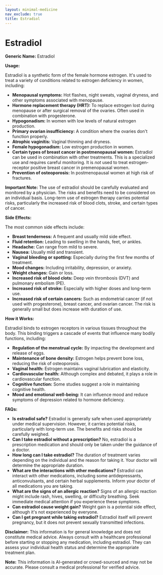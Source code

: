 ```yaml
---
layout: minimal-medicine
nav_exclude: true
title: Estradiol
---
```


# Estradiol

**Generic Name:** Estradiol

**Usage:**

Estradiol is a synthetic form of the female hormone estrogen.  It's used to treat a variety of conditions related to estrogen deficiency in women, including:

* **Menopausal symptoms:**  Hot flashes, night sweats, vaginal dryness, and other symptoms associated with menopause.
* **Hormone replacement therapy (HRT):**  To replace estrogen lost during menopause or after surgical removal of the ovaries.  Often used in combination with progesterone.
* **Hypogonadism:**  In women with low levels of natural estrogen production.
* **Primary ovarian insufficiency:**  A condition where the ovaries don't function properly.
* **Atrophic vaginitis:**  Vaginal thinning and dryness.
* **Female hypogonadism:** Low estrogen production in women.
* **Certain types of breast cancer in postmenopausal women:**  Estradiol can be used in combination with other treatments.  This is a specialized use and requires careful monitoring.  It is *not* used to treat estrogen-receptor positive breast cancer in premenopausal women.
* **Prevention of osteoporosis:** In postmenopausal women at high risk of fractures.


**Important Note:**  The use of estradiol should be carefully evaluated and monitored by a physician.  The risks and benefits need to be considered on an individual basis.  Long-term use of estrogen therapy carries potential risks, particularly the increased risk of blood clots, stroke, and certain types of cancer.


**Side Effects:**

The most common side effects include:

* **Breast tenderness:** A frequent and usually mild side effect.
* **Fluid retention:** Leading to swelling in the hands, feet, or ankles.
* **Headache:** Can range from mild to severe.
* **Nausea:**  Usually mild and transient.
* **Vaginal bleeding or spotting:**  Especially during the first few months of treatment.
* **Mood changes:** Including irritability, depression, or anxiety.
* **Weight changes:** Gain or loss.
* **Increased risk of blood clots:** Deep vein thrombosis (DVT) and pulmonary embolism (PE).
* **Increased risk of stroke:** Especially with higher doses and long-term use.
* **Increased risk of certain cancers:**  Such as endometrial cancer (if not used with progesterone), breast cancer, and ovarian cancer.  The risk is generally small but does increase with duration of use.


**How it Works:**

Estradiol binds to estrogen receptors in various tissues throughout the body.  This binding triggers a cascade of events that influence many bodily functions, including:

* **Regulation of the menstrual cycle:** By impacting the development and release of eggs.
* **Maintenance of bone density:**  Estrogen helps prevent bone loss, reducing the risk of osteoporosis.
* **Vaginal health:**  Estrogen maintains vaginal lubrication and elasticity.
* **Cardiovascular health:** Although complex and debated, it plays a role in cardiovascular function.
* **Cognitive function:**  Some studies suggest a role in maintaining cognitive health.
* **Mood and emotional well-being:**  It can influence mood and reduce symptoms of depression related to hormone deficiency.

**FAQs:**

* **Is estradiol safe?**  Estradiol is generally safe when used appropriately under medical supervision.  However, it carries potential risks, particularly with long-term use.  The benefits and risks should be carefully weighed.
* **Can I take estradiol without a prescription?** No, estradiol is a prescription medication and should only be taken under the guidance of a doctor.
* **How long can I take estradiol?** The duration of treatment varies depending on the individual and the reason for taking it.  Your doctor will determine the appropriate duration.
* **What are the interactions with other medications?**  Estradiol can interact with other medications, including some antidepressants, anticonvulsants, and certain herbal supplements.  Inform your doctor of all medications you are taking.
* **What are the signs of an allergic reaction?**  Signs of an allergic reaction might include rash, hives, swelling, or difficulty breathing. Seek immediate medical attention if you experience these symptoms.
* **Can estradiol cause weight gain?**  Weight gain is a potential side effect, although it's not experienced by everyone.
* **Can I get pregnant while taking estradiol?**  Estradiol itself will prevent pregnancy, but it does not prevent sexually transmitted infections.


**Disclaimer:** This information is for general knowledge and does not constitute medical advice.  Always consult with a healthcare professional before starting or stopping any medication, including estradiol.  They can assess your individual health status and determine the appropriate treatment plan.


**Note:** This information is AI-generated or crowd-sourced and may not be accurate. Please consult a medical professional for verified advice.